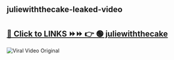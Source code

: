 
 ## juliewiththecake-leaked-video 

# <h2><a href="https://clipsfans.com/juliewiththecake&ref=git">🔗 Click to LINKS ⏩⏩ 👉 🟢 juliewiththecake </a></h2>

<a href="https://clipsfans.com/juliewiththecake&ref=git" rel="nofollow" data-target="animated-image.originalLink"><img src="https://i.ibb.co.com/xMMVF88/686577567.gif" alt="Viral Video Original" style="max-width: 100%; display: inline-block;" data-target="animated-image.originalImage"></a>
